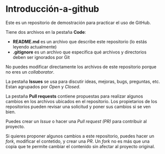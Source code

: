 # Introducción-a-github
Este es un repositorio de demostración para practicar el uso de GitHub.

Tiene dos archivos en la pestaña **Code**:
- **README.md** es un archivo que describe este repositorio (lo estás leyendo actualmente)
- **.gitignore** es un archivo que especifica qué archivos y directorios deben ser ignorados por Git

No puedes modificar directamente los archivos de este repositorio porque no eres un *collaborator*.

La pestaña **Issues** se usa para discutir ideas, mejoras, bugs, preguntas, etc. Estan agrupados por *Open* y *Closed*.

La pestaña **Pull requests** contiene propuestas para realizar algunos cambios en los archivos ubicados en el repositorio. Los propietarios de los repositorios pueden revisar una solicitud y poner sus cambios si se ven bien.

Puedes crear un *Issue* o hacer una *Pull request (PR)* para contribuir al proyecto.

Si quieres proponer algunos cambios a este repositorio, puedes hacer un *fork*, modificar el contetido, y crear una *PR*. Un *fork* no es más que una copia que te permite cambiar el contenido sin afectar al proyecto original.
